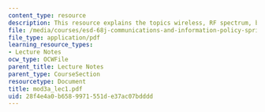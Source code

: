 ```yaml
---
content_type: resource
description: This resource explains the topics wireless, RF spectrum, broadcast/media.
file: /media/courses/esd-68j-communications-and-information-policy-spring-2006/28f4e4a0b6589971551de37ac07bdddd_mod3a_lec1.pdf
file_type: application/pdf
learning_resource_types:
- Lecture Notes
ocw_type: OCWFile
parent_title: Lecture Notes
parent_type: CourseSection
resourcetype: Document
title: mod3a_lec1.pdf
uid: 28f4e4a0-b658-9971-551d-e37ac07bdddd
---
```

